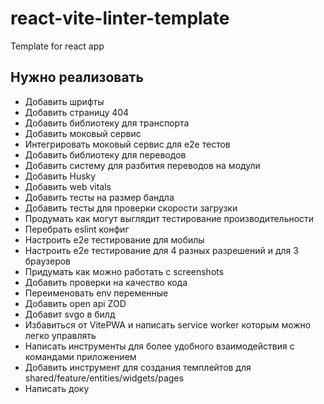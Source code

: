 # react-vite-linter-template

Template for react app

## Нужно реализовать

* Добавить шрифты
* Добавить страницу 404
* Добавить библиотеку для транспорта
* Добавить моковый сервис
* Интегрировать моковый сервис для e2e тестов
* Добавить библиотеку для переводов
* Добавить систему для разбития переводов на модули
* Добавить Husky
* Добавить web vitals
* Добавить тесты на размер бандла
* Добавить тесты для проверки скорости загрузки
* Продумать как могут выглядит тестирование производительности
* Перебрать eslint конфиг
* Настроить e2e тестирование для мобилы
* Настроить e2e тестирование для 4 разных разрешений и для 3 браузеров
* Придумать как можно работать c screenshots
* Добавить проверки на качество кода
* Переименовать env переменные
* Добавить open api ZOD
* Добавит svgo в билд
* Избавиться от VitePWA и написать service worker которым можно легко управлять
* Написать инструменты для более удобного взаимодействия с командами приложением
* Добавить инструмент для создания темплейтов для shared/feature/entities/widgets/pages
* Написать доку
